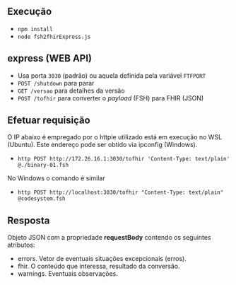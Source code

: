 ## Execução

- `npm install`
- `node fsh2fhirExpress.js`

## express (WEB API)

- Usa porta `3030` (padrão) ou aquela definida pela variável `FTFPORT`
- `POST /shutdown` para parar
- `GET /versao` para detalhes da versão
- `POST /tofhir` para converter o _payload_ (FSH) para FHIR (JSON)

## Efetuar requisição

O IP abaixo é empregado por o httpie utilizado está em execução no WSL (Ubuntu).
Este endereço pode ser obtido via ipconfig (Windows).

- `http POST http://172.26.16.1:3030/tofhir 'Content-Type: text/plain' @./binary-01.fsh`

No Windows o comando é similar

- `http POST http://localhost:3030/tofhir "Content-Type: text/plain" @codesystem.fsh`

## Resposta

Objeto JSON com a propriedade **requestBody** contendo os seguintes atributos:

- errors. Vetor de eventuais situações excepcionais (erros).
- fhir. O conteúdo que interessa, resultado da conversão.
- warnings. Eventuais observações.
